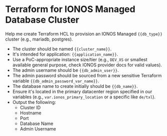 # Terraform for IONOS Managed Database Cluster

Help me create Terraform HCL to provision an IONOS Managed `{{db_type}}` cluster (e.g., mariadb, postgres).
- The cluster should be named `{{cluster_name}}`.
- It's intended for application: `{{application_name}}`.
- Use a PoC-appropriate instance size/tier (e.g., `DEV_XS` or smallest available general purpose, check IONOS provider docs for valid values).
- The admin username should be `{{db_admin_user}}`.
- The admin password should be sourced from a new sensitive Terraform variable `{{db_admin_password_var_name}}`.
- The database name to create initially should be `{{db_name}}`.
- Ensure it's located in the primary datacenter region specified in our variables (e.g., `var.ionos_primary_location` or a specific like `de/txl`).
- Output the following:
    - Cluster ID
    - Hostname
    - Port
    - Database Name
    - Admin Username

